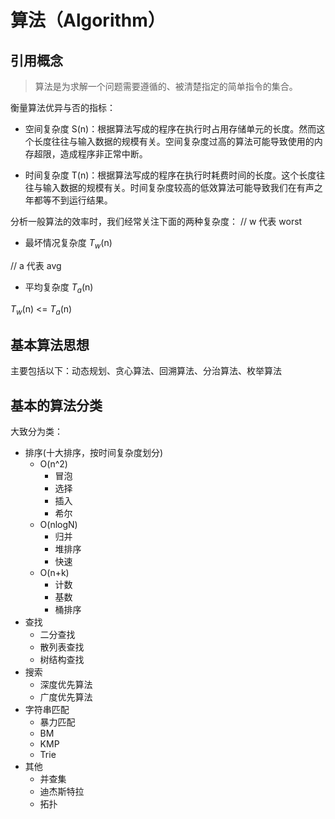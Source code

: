 # 算法（Algorithm）

## 引用概念
> 算法是为求解一个问题需要遵循的、被清楚指定的简单指令的集合。

衡量算法优异与否的指标：
* 空间复杂度 S(n)：根据算法写成的程序在执行时占用存储单元的长度。然而这个长度往往与输入数据的规模有关。空间复杂度过高的算法可能导致使用的内存超限，造成程序非正常中断。

* 时间复杂度 T(n)：根据算法写成的程序在执行时耗费时间的长度。这个长度往往与输入数据的规模有关。时间复杂度较高的低效算法可能导致我们在有声之年都等不到运行结果。

分析一般算法的效率时，我们经常关注下面的两种复杂度：
// w 代表 worst
* 最坏情况复杂度 $T_w$(n)

// a 代表 avg
* 平均复杂度 $T_a$(n)

$T_w$(n) <= $T_a$(n)

## 基本算法思想
主要包括以下：动态规划、贪心算法、回溯算法、分治算法、枚举算法
## 基本的算法分类
大致分为类：
* 排序(十大排序，按时间复杂度划分)
    * O(n^2)
        * 冒泡
        * 选择
        * 插入
        * 希尔
    * O(nlogN)
        * 归并
        * 堆排序
        * 快速
    * O(n+k) 
        * 计数
        * 基数
        * 桶排序
* 查找
    * 二分查找
    * 散列表查找
    * 树结构查找
* 搜索
    * 深度优先算法
    * 广度优先算法
* 字符串匹配
    * 暴力匹配
    * BM
    * KMP
    * Trie
* 其他
    * 并查集
    * 迪杰斯特拉
    * 拓扑